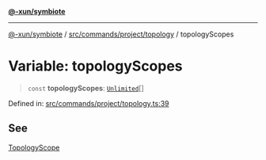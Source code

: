 [**@-xun/symbiote**](../../../../../README.md)

***

[@-xun/symbiote](../../../../../README.md) / [src/commands/project/topology](../README.md) / topologyScopes

# Variable: topologyScopes

> `const` **topologyScopes**: [`Unlimited`](../../../../configure/enumerations/UnlimitedGlobalScope.md#unlimited)[]

Defined in: [src/commands/project/topology.ts:39](https://github.com/Xunnamius/symbiote/blob/51eddb5973356cb1aa2a534c04d214fae24d5526/src/commands/project/topology.ts#L39)

## See

[TopologyScope](../../../../configure/enumerations/UnlimitedGlobalScope.md)
